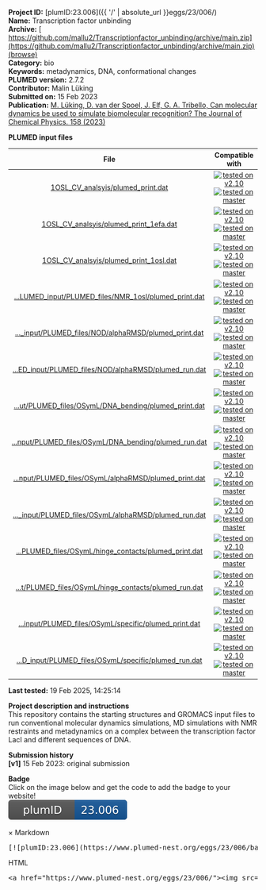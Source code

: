 **Project ID:** [plumID:23.006]({{ '/' | absolute_url }}eggs/23/006/)  
**Name:**  Transcription factor unbinding  
**Archive:** [ https://github.com/mallu2/Transcriptionfactor_unbinding/archive/main.zip](https://github.com/mallu2/Transcriptionfactor_unbinding/archive/main.zip) [(browse)](https://github.com/mallu2/Transcriptionfactor_unbinding/tree/main)  
**Category:**  bio  
**Keywords:**  metadynamics, DNA, conformational changes  
**PLUMED version:**  2.7.2  
**Contributor:**  Malin Lüking  
**Submitted on:** 15 Feb 2023  
**Publication:** [M. Lüking, D. van der Spoel, J. Elf, G. A. Tribello, Can molecular dynamics be used to simulate biomolecular recognition? The Journal of Chemical Physics. 158 (2023)](http://dx.doi.org/10.1063/5.0146899)  
  
**PLUMED input files**  
  
| File     | Compatible with |  
|:--------:|:--------:|  
| [1OSL_CV_analsyis/plumed_print.dat](./data/1OSL_CV_analsyis/plumed_print.dat.md) |  [![tested on v2.10](https://img.shields.io/badge/v2.10-passing-green.svg)](data/1OSL_CV_analsyis/plumed_print.dat.plumed.stderr) [![tested on master](https://img.shields.io/badge/master-passing-green.svg)](data/1OSL_CV_analsyis/plumed_print.dat.plumed_master.stderr) |  
| [1OSL_CV_analsyis/plumed_print_1efa.dat](./data/1OSL_CV_analsyis/plumed_print_1efa.dat.md) |  [![tested on v2.10](https://img.shields.io/badge/v2.10-failed-red.svg)](data/1OSL_CV_analsyis/plumed_print_1efa.dat.plumed.stderr) [![tested on master](https://img.shields.io/badge/master-failed-red.svg)](data/1OSL_CV_analsyis/plumed_print_1efa.dat.plumed_master.stderr) |  
| [1OSL_CV_analsyis/plumed_print_1osl.dat](./data/1OSL_CV_analsyis/plumed_print_1osl.dat.md) |  [![tested on v2.10](https://img.shields.io/badge/v2.10-failed-red.svg)](data/1OSL_CV_analsyis/plumed_print_1osl.dat.plumed.stderr) [![tested on master](https://img.shields.io/badge/master-failed-red.svg)](data/1OSL_CV_analsyis/plumed_print_1osl.dat.plumed_master.stderr) |  
| [...LUMED_input/PLUMED_files/NMR_1osl/plumed_print.dat](./data/PLUMED_input/PLUMED_files/NMR_1osl/plumed_print.dat.md) |  [![tested on v2.10](https://img.shields.io/badge/v2.10-failed-red.svg)](data/PLUMED_input/PLUMED_files/NMR_1osl/plumed_print.dat.plumed.stderr) [![tested on master](https://img.shields.io/badge/master-failed-red.svg)](data/PLUMED_input/PLUMED_files/NMR_1osl/plumed_print.dat.plumed_master.stderr) |  
| [..._input/PLUMED_files/NOD/alphaRMSD/plumed_print.dat](./data/PLUMED_input/PLUMED_files/NOD/alphaRMSD/plumed_print.dat.md) |  [![tested on v2.10](https://img.shields.io/badge/v2.10-passing-green.svg)](data/PLUMED_input/PLUMED_files/NOD/alphaRMSD/plumed_print.dat.plumed.stderr) [![tested on master](https://img.shields.io/badge/master-passing-green.svg)](data/PLUMED_input/PLUMED_files/NOD/alphaRMSD/plumed_print.dat.plumed_master.stderr) |  
| [...ED_input/PLUMED_files/NOD/alphaRMSD/plumed_run.dat](./data/PLUMED_input/PLUMED_files/NOD/alphaRMSD/plumed_run.dat.md) |  [![tested on v2.10](https://img.shields.io/badge/v2.10-passing-green.svg)](data/PLUMED_input/PLUMED_files/NOD/alphaRMSD/plumed_run.dat.plumed.stderr) [![tested on master](https://img.shields.io/badge/master-passing-green.svg)](data/PLUMED_input/PLUMED_files/NOD/alphaRMSD/plumed_run.dat.plumed_master.stderr) |  
| [...ut/PLUMED_files/OSymL/DNA_bending/plumed_print.dat](./data/PLUMED_input/PLUMED_files/OSymL/DNA_bending/plumed_print.dat.md) |  [![tested on v2.10](https://img.shields.io/badge/v2.10-passing-green.svg)](data/PLUMED_input/PLUMED_files/OSymL/DNA_bending/plumed_print.dat.plumed.stderr) [![tested on master](https://img.shields.io/badge/master-passing-green.svg)](data/PLUMED_input/PLUMED_files/OSymL/DNA_bending/plumed_print.dat.plumed_master.stderr) |  
| [...nput/PLUMED_files/OSymL/DNA_bending/plumed_run.dat](./data/PLUMED_input/PLUMED_files/OSymL/DNA_bending/plumed_run.dat.md) |  [![tested on v2.10](https://img.shields.io/badge/v2.10-passing-green.svg)](data/PLUMED_input/PLUMED_files/OSymL/DNA_bending/plumed_run.dat.plumed.stderr) [![tested on master](https://img.shields.io/badge/master-passing-green.svg)](data/PLUMED_input/PLUMED_files/OSymL/DNA_bending/plumed_run.dat.plumed_master.stderr) |  
| [...nput/PLUMED_files/OSymL/alphaRMSD/plumed_print.dat](./data/PLUMED_input/PLUMED_files/OSymL/alphaRMSD/plumed_print.dat.md) |  [![tested on v2.10](https://img.shields.io/badge/v2.10-passing-green.svg)](data/PLUMED_input/PLUMED_files/OSymL/alphaRMSD/plumed_print.dat.plumed.stderr) [![tested on master](https://img.shields.io/badge/master-passing-green.svg)](data/PLUMED_input/PLUMED_files/OSymL/alphaRMSD/plumed_print.dat.plumed_master.stderr) |  
| [..._input/PLUMED_files/OSymL/alphaRMSD/plumed_run.dat](./data/PLUMED_input/PLUMED_files/OSymL/alphaRMSD/plumed_run.dat.md) |  [![tested on v2.10](https://img.shields.io/badge/v2.10-passing-green.svg)](data/PLUMED_input/PLUMED_files/OSymL/alphaRMSD/plumed_run.dat.plumed.stderr) [![tested on master](https://img.shields.io/badge/master-passing-green.svg)](data/PLUMED_input/PLUMED_files/OSymL/alphaRMSD/plumed_run.dat.plumed_master.stderr) |  
| [...PLUMED_files/OSymL/hinge_contacts/plumed_print.dat](./data/PLUMED_input/PLUMED_files/OSymL/hinge_contacts/plumed_print.dat.md) |  [![tested on v2.10](https://img.shields.io/badge/v2.10-passing-green.svg)](data/PLUMED_input/PLUMED_files/OSymL/hinge_contacts/plumed_print.dat.plumed.stderr) [![tested on master](https://img.shields.io/badge/master-passing-green.svg)](data/PLUMED_input/PLUMED_files/OSymL/hinge_contacts/plumed_print.dat.plumed_master.stderr) |  
| [...t/PLUMED_files/OSymL/hinge_contacts/plumed_run.dat](./data/PLUMED_input/PLUMED_files/OSymL/hinge_contacts/plumed_run.dat.md) |  [![tested on v2.10](https://img.shields.io/badge/v2.10-passing-green.svg)](data/PLUMED_input/PLUMED_files/OSymL/hinge_contacts/plumed_run.dat.plumed.stderr) [![tested on master](https://img.shields.io/badge/master-passing-green.svg)](data/PLUMED_input/PLUMED_files/OSymL/hinge_contacts/plumed_run.dat.plumed_master.stderr) |  
| [...input/PLUMED_files/OSymL/specific/plumed_print.dat](./data/PLUMED_input/PLUMED_files/OSymL/specific/plumed_print.dat.md) |  [![tested on v2.10](https://img.shields.io/badge/v2.10-passing-green.svg)](data/PLUMED_input/PLUMED_files/OSymL/specific/plumed_print.dat.plumed.stderr) [![tested on master](https://img.shields.io/badge/master-passing-green.svg)](data/PLUMED_input/PLUMED_files/OSymL/specific/plumed_print.dat.plumed_master.stderr) |  
| [...D_input/PLUMED_files/OSymL/specific/plumed_run.dat](./data/PLUMED_input/PLUMED_files/OSymL/specific/plumed_run.dat.md) |  [![tested on v2.10](https://img.shields.io/badge/v2.10-passing-green.svg)](data/PLUMED_input/PLUMED_files/OSymL/specific/plumed_run.dat.plumed.stderr) [![tested on master](https://img.shields.io/badge/master-passing-green.svg)](data/PLUMED_input/PLUMED_files/OSymL/specific/plumed_run.dat.plumed_master.stderr) |  
  
**Last tested:**  19 Feb 2025, 14:25:14
  
**Project description and instructions**  
This repository contains the starting structures and GROMACS input files to run conventional molecular dynamics simulations, MD simulations with NMR restraints and metadynamics on a complex between the transcription factor LacI and different sequences of DNA.
  
**Submission history**  
**[v1]** 15 Feb 2023: original submission  
  
**Badge**  
Click on the image below and get the code to add the badge to your website!  
<img src="./badge.svg" alt="plumeDnest:23.006" id="myBtn" class="badge">
<div id="myModal" class="modal">
  <div class="modal-content">
    <span class="close">&times;</span>
    Markdown<pre>[![plumID:23.006](https://www.plumed-nest.org/eggs/23/006/badge.svg)](https://www.plumed-nest.org/eggs/23/006/)</pre>
    HTML<pre>&lt;a href="https://www.plumed-nest.org/eggs/23/006/"&gt;&lt;img src="https://www.plumed-nest.org/eggs/23/006/badge.svg" alt="plumID:23.006"&gt;&lt;/a&gt;</pre>
  </div>
</div>

